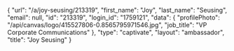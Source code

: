 {
    "url": "\/a\/joy-seusing\/213319",
    "first_name": "Joy",
    "last_name": "Seusing",
    "email": null,
    "id": "213319",
    "login_id": "1759121",
    "data": {
        "profilePhoto": "\/api\/canvas\/logo\/415527806-0.8565795971546.jpg",
        "job_title": "VP Corporate Communications"
    },
    "type": "captivate",
    "layout": "ambassador",
    "title": "Joy Seusing"
}
